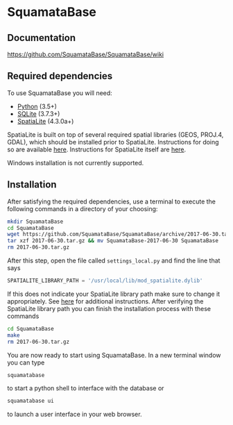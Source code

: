 # SquamataBase

## Documentation
https://github.com/SquamataBase/SquamataBase/wiki

## Required dependencies
To use SquamataBase you will need:
+ [Python](https://python.org) (3.5+)
+ [SQLite](https://sqlite.org) (3.7.3+)
+ [SpatiaLite](http://www.gaia-gis.it/gaia-sins/) (4.3.0a+)

SpatiaLite is built on top of several required spatial libraries (GEOS, PROJ.4, GDAL), which should be installed prior to SpatiaLite. Instructions for doing so are available [here](https://docs.djangoproject.com/en/dev/ref/contrib/gis/install/geolibs/). Instructions for SpatiaLite itself are [here](https://docs.djangoproject.com/en/dev/ref/contrib/gis/install/spatialite/). 

Windows installation is not currently supported.

## Installation
After satisfying the required dependencies, use a terminal to execute the following commands in a directory of your choosing:
```bash
mkdir SquamataBase
cd SquamataBase
wget https://github.com/SquamataBase/SquamataBase/archive/2017-06-30.tar.gz
tar xzf 2017-06-30.tar.gz && mv SquamataBase-2017-06-30 SquamataBase
rm 2017-06-30.tar.gz
```
After this step, open the file called `settings_local.py` and find the line that says
```python
SPATIALITE_LIBRARY_PATH = '/usr/local/lib/mod_spatialite.dylib'
```
If this does not indicate your SpatiaLite library path make sure to change it appropriately. See [here](https://docs.djangoproject.com/en/1.10/ref/contrib/gis/install/spatialite/) for additional instructions. After verifying the SpatiaLite library path you can finish the installation process with these commands
```bash
cd SquamataBase
make
rm 2017-06-30.tar.gz
```
You are now ready to start using SquamataBase. In a new terminal window you can type
```bash
squamatabase
```
to start a python shell to interface with the database or
```bash
squamatabase ui
```
to launch a user interface in your web browser.
